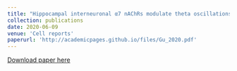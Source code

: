 ```yaml
---
title: "Hippocampal interneuronal α7 nAChRs modulate theta oscillations in freely moving mice"
collection: publications
date: 2020-06-09
venue: 'Cell reports'
paperurl: 'http://academicpages.github.io/files/Gu_2020.pdf'
---
```


[Download paper here](http://academicpages.github.io/files/Gu_2020.pdf)

